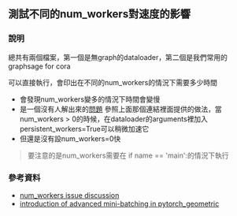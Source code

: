 ## 測試不同的num_workers對速度的影響
### 說明
總共有兩個檔案，第一個是無graph的dataloader，第二個是我們常用的graphsage for cora

可以直接執行，會印出在不同的num_workers的情況下需要多少時間
- 會發現num_workers變多的情況下時間會變慢
- 是一個沒有人解出來的[問題](https://github.com/pytorch/pytorch/issues/12831)
參照上面那個連結裡面提供的做法，當num_workers > 0的時候，在dataloader的arguments裡加入persistent_workers=True可以稍微加速它
- 但還是沒有設num_workers=0快

> 要注意的是num_workers需要在 if name == 'main':的情況下執行


### 參考資料
- [num_workers issue discussion](https://github.com/pytorch/pytorch/issues/12831)
- [introduction of advanced mini-batching in pytorch_geometric](https://pytorch-geometric.readthedocs.io/en/latest/notes/batching.html)